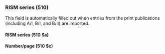 ### RISM series (510)

This field is automatically filled out when entries from the print publications (including A/I, B/I, and B/II) are imported.

#### RISM series (510 $a)

#### Number/page (510 $c)